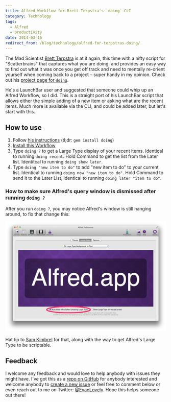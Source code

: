 ```yaml
---
title: Alfred Workflow for Brett Terpstra's `doing` CLI
category: Technology
tags:
  - Alfred
  - productivity
date: 2014-03-16
redirect_from: /blog/technology/alfred-for-terpstras-doing/
---
```

The Mad Scientist [Brett Terpstra](http://brettterpstra.com) is at it again, this time with a nifty script for "Scatterbrains" that captures what you are doing, and provides an easy way to find out what it was once you get off track and need to mentally re-orient yourself when coming back to a project – super handy in my opinion. Check out his [project page for `doing`](http://brettterpstra.com/projects/doing/). 

He's a LaunchBar user and suggested that someone could whip up an Alfred Workflow, so I did. This is a straight port of his LaunchBar script that allows either the simple adding of a new item or asking what are the recent items. Much more is available via the CLI, and could be added later, but let's start with this.

## How to use

1. Follow [his instructions](http://brettterpstra.com/projects/doing/) (tl;dr: `gem install doing`)
2. [Install this Workflow](https://github.com/EvanLovely/alfred--doing/raw/master/Doing.alfredworkflow)
3. Type `doing ?` to get a Large Type display of your recent items. Identical to running `doing recent`. Hold Command to get the list from the Later list. Identitcal to running `doing show later`.
4. Type `doing "new item to do"` to add "new item to do" to your current list. Identical to running `doing now "new item to do"`. Hold Command to send it to the Later List, identical to running `doing later "item to do"`.


### How to make sure Alfred's query window is dismissed after running `doing ?`

After you run `doing ?`, you may notice Alfred's window is still hanging around, to fix that change this:

![Turn on Auto-Hide Large Type in Alfred Prefs](https://github.com/EvanLovely/alfred--doing/raw/master/assets/alfred-large-type.png)

Hat tip to [Sam Kimbrel](http://www.samkimbrel.com/posts/2013-12-24-os-x-shell-large-type.html) for that, along with the way to get Alfred's Large Type to be scriptable. 

## Feedback ##

I welcome any feedback and would love to help anybody with issues they might have. I've got this as a [repo on GitHub](https://github.com/EvanLovely/alfred--doing) for anybody interested and welcome anybody to [create a new issue](https://github.com/EvanLovely/alfred--doing/issues/new) or feel free to comment below or even reach out to me on Twitter: [@EvanLovely](http://twitter.com/EvanLovely). Hope this helps someone out there!


